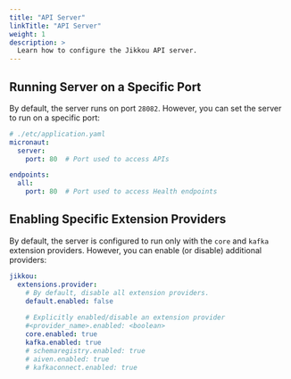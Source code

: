 ```yaml
---
title: "API Server"
linkTitle: "API Server"
weight: 1
description: >
  Learn how to configure the Jikkou API server.
---
```



## Running Server on a Specific Port

By default, the server runs on port `28082`. However, you can set the server to run on a specific port:

```yaml
# ./etc/application.yaml
micronaut:
  server:
    port: 80  # Port used to access APIs

endpoints:
  all:
    port: 80  # Port used to access Health endpoints
```

## Enabling Specific Extension Providers

By default, the server is configured to run only with the `core` and  `kafka` extension providers.
However, you can enable (or disable) additional providers:

```yaml
jikkou:
  extensions.provider:
    # By default, disable all extension providers.
    default.enabled: false
    
    # Explicitly enabled/disable an extension provider
    #<provider_name>.enabled: <boolean>
    core.enabled: true
    kafka.enabled: true
    # schemaregistry.enabled: true
    # aiven.enabled: true
    # kafkaconnect.enabled: true
```